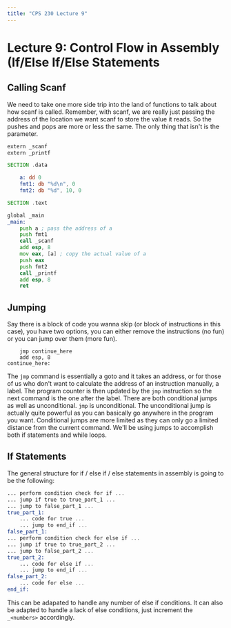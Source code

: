 ```yaml
---
title: "CPS 230 Lecture 9"
---
```


# Lecture 9: Control Flow in Assembly (If/Else If/Else Statements

## Calling Scanf

We need to take one more side trip into the land of functions to talk about how scanf is called.  Remember, with scanf, we are really just passing the address of the location we want scanf to store the value it reads.  So the pushes and pops are more or less the same.  The only thing that isn't is the parameter.

``` asm
extern _scanf
extern _printf

SECTION .data

	a: dd 0
	fmt1: db "%d\n", 0
	fmt2: db "%d", 10, 0

SECTION .text

global _main
_main:
	push a ; pass the address of a
	push fmt1
	call _scanf
	add esp, 8
	mov eax, [a] ; copy the actual value of a
	push eax
	push fmt2
	call _printf
	add esp, 8
	ret
```

## Jumping

Say there is a block of code you wanna skip (or block of instructions in this case), you have two options, you can either remove the instructions (no fun) or you can jump over them (more fun).

```
	jmp continue_here
	add esp, 8
continue_here:
```

The `jmp` command is essentially a goto and it takes an address, or for those of us who don't want to calculate the address of an instruction manually, a label.  The program counter is then updated by the `jmp` instruction so the next command is the one after the label.  There are both conditional jumps as well as unconditional.  `jmp` is unconditional.  The unconditional jump is actually quite powerful as you can basically go anywhere in the program you want.  Conditional jumps are more limited as they can only go a limited distance from the current command.  We'll be using jumps to accomplish both if statements and while loops.

## If Statements

The general structure for if / else if / else statements in assembly is going to be the following:

``` asm
... perform condition check for if ...
... jump if true to true_part_1 ...
... jump to false_part_1 ...
true_part_1:
	... code for true ...
	... jump to end_if ...
false_part_1:
... perform condition check for else if ...
... jump if true to true_part_2 ...
... jump to false_part_2 ...
true_part_2:
	... code for else if ...
	... jump to end_if ...
false_part_2:
	... code for else ...
end_if:
```

This can be adapated to handle any number of else if conditions.  It can also be adapted to handle a lack of else conditions, just increment the `_<numbers>` accordingly.
